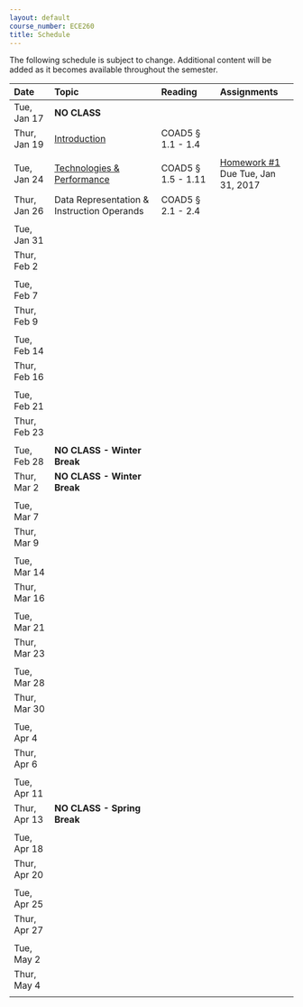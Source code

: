 ```yaml
---
layout: default
course_number: ECE260
title: Schedule
---
```


The following schedule is subject to change.
Additional content will be added as it becomes available throughout the semester.<br>


**Date**       | **Topic**                                                                                     |  **Reading**                                                |  **Assignments**                                                           
:--------------|:----------------------------------------------------------------------------------------------|:------------------------------------------------------------|:-----------------------------------------------------------------------    
Tue, Jan 17    |  **NO CLASS**                                                                                 |                                                             |
Thur, Jan 19   |  [Introduction](lectures/lecture1_introduction.pdf)                                           |  COAD5 § 1.1 - 1.4                                          |
 | | |                                                                                                                                                                        
Tue, Jan 24    |  [Technologies & Performance](lectures/lecture2_technologies_and_performance.pdf)             |  COAD5 § 1.5 - 1.11                                         |  [Homework #1](homework/Homework_Assignment_1.txt) <br> Due Tue, Jan 31, 2017
Thur, Jan 26   |  Data Representation & Instruction Operands                                                |  COAD5 § 2.1 - 2.4                                          |
 | | |                                                                                                                                                                        
Tue, Jan 31    |                                                                                               |                                                             | <!-- COAD5 § 2.5 - 2.6 -->
Thur, Feb 2    |                                                                                               |                                                             | <!-- COAD5 § 2.7 -->
 | | |                                                                                                                                                                        
Tue, Feb 7     |                                                                                               |                                                             | <!-- COAD5 § 2.8 -->
Thur, Feb 9    |                                                                                               |                                                             | <!-- COAD5 § 2.9 - 2.11 -->
 | | |                                                                                                                                                                        
Tue, Feb 14    |                                                                                               |                                                             | <!-- COAD5 § 2.12 - 2.13 -->
Thur, Feb 16   |                                                                                               |                                                             |
 | | |                                                                                                                                                                        
Tue, Feb 21    |                                                                                               |                                                             |
Thur, Feb 23   |                                                                                               |                                                             | <!-- EXAM #1 -->
 | | |                                                                                                                                                                        
Tue, Feb 28    |  **NO CLASS - Winter Break**                                                                  |                                                             | <!-- Winter Break -->
Thur, Mar 2    |  **NO CLASS - Winter Break**                                                                  |                                                             | <!-- Winter Break -->
 | | |                                                                                                                                                                        
Tue, Mar 7     |                                                                                               |                                                             | <!-- COAD5 § 3.1 - 3.3 -->
Thur, Mar 9    |                                                                                               |                                                             | <!-- SIGCSE WEEK, no Thursday lecture --> 
 | | |                                                                                                                                                                        
Tue, Mar 14    |                                                                                               |                                                             | <!-- COAD5 § 3.4 - 3.5 -->
Thur, Mar 16   |                                                                                               |                                                             | <!-- COAD5 § 3.6 - 3.9 -->
 | | |                                                                                                                                                                        
Tue, Mar 21    |                                                                                               |                                                             |
Thur, Mar 23   |                                                                                               |                                                             | <!-- COAD5 § 4.1 - 4.3 -->
 | | |                                                                                                                                                                        
Tue, Mar 28    |                                                                                               |                                                             | <!-- COAD5 § 4.3 - 4.5 -->
Thur, Mar 30   |                                                                                               |                                                             | <!-- COAD5 § 4.6 - 4.7 -->
 | | |                                                                                                                                                                         
Tue, Apr 4     |                                                                                               |                                                             | <!-- COAD5 § 4.8 - 4.9 -->
Thur, Apr 6    |                                                                                               |                                                             | <!-- COAD5 § 4.10 -->
 | | |                                                                                                                                                                        
Tue, Apr 11    |                                                                                               |                                                             | <!-- EXAM #2 -->
Thur, Apr 13   |  **NO CLASS - Spring Break**                                                                  |                                                             | <!-- Spring Break -->
 | | |                                                                                                                                                                        
Tue, Apr 18    |                                                                                               |                                                             | <!-- COAD5 § 5.1 - 5.3 -->
Thur, Apr 20   |                                                                                               |                                                             | <!-- COAD5 § 5.4 -->
 | | |                                                                                                                                                                        
Tue, Apr 25    |                                                                                               |                                                             | <!-- COAD5 § 5.1 - 5.3 -->
Thur, Apr 27   |                                                                                               |                                                             | <!-- COAD5 § 6.1 - 6.3 -->
 | | |                                                                                                                                                                        
Tue, May 2     |                                                                                               |                                                             | <!-- COAD5 § 6.4 - 6.6 -->
Thur, May 4    |                                                                                               |                                                             | <!-- EXAM #3 -->
 | | |                                                                                                                                                                        